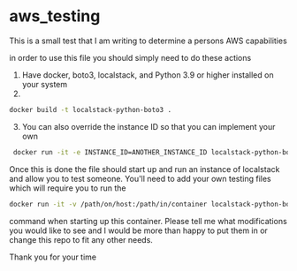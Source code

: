 # aws_testing
This is a small test that I am writing to determine a persons AWS capabilities

in order to use this file you should simply need to do these actions
1. Have docker, boto3, localstack, and Python 3.9 or higher installed on your system
2. 
```bash
docker build -t localstack-python-boto3 .
```
3. You can also override the instance ID so that you can implement your own
```bash
 docker run -it -e INSTANCE_ID=ANOTHER_INSTANCE_ID localstack-python-boto3
```

Once this is done the file should start up and run an instance of localstack and allow you to test someone. You'll need to add your own testing files which will require you to run the
```bash
docker run -it -v /path/on/host:/path/in/container localstack-python-boto3
```
command when starting up this container. Please tell me what modifications you would like to see and I would be more than happy to put them in or change this repo to fit any other needs. 

Thank you for your time
